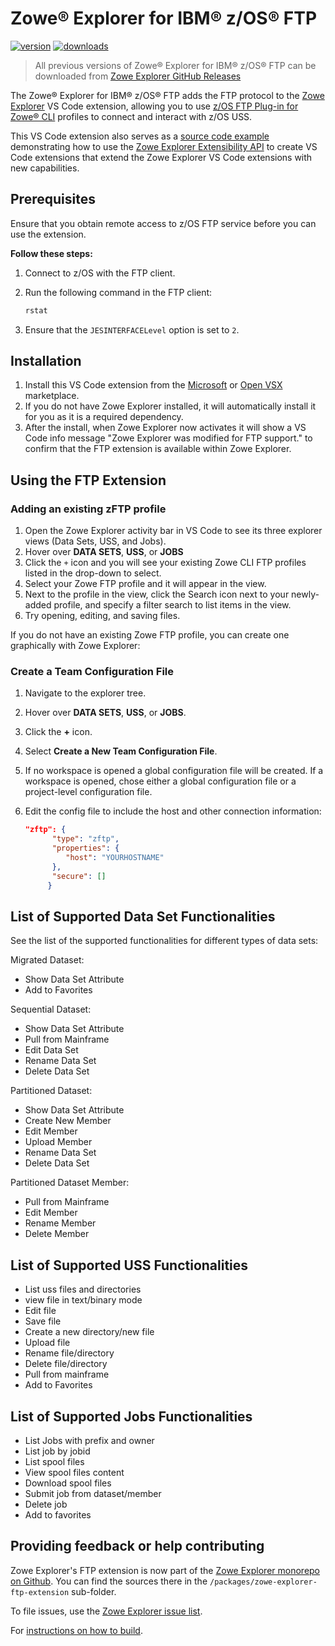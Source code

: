 # Zowe® Explorer for IBM® z/OS® FTP

[![version](https://img.shields.io/visual-studio-marketplace/v/Zowe.zowe-explorer-ftp-extension.svg)](https://img.shields.io/visual-studio-marketplace/v/Zowe.zowe-explorer-ftp-extension.svg)
[![downloads](https://img.shields.io/visual-studio-marketplace/d/Zowe.zowe-explorer-ftp-extension.svg)](https://img.shields.io/visual-studio-marketplace/d/Zowe.zowe-explorer-ftp-extension.svg)

> All previous versions of Zowe® Explorer for IBM® z/OS® FTP can be downloaded from [Zowe Explorer GitHub Releases](https://github.com/zowe/zowe-explorer-vscode/releases)

The Zowe® Explorer for IBM® z/OS® FTP adds the FTP protocol to the [Zowe Explorer](https://github.com/zowe/zowe-explorer-vscode) VS Code extension, allowing you to use [z/OS FTP Plug-in for Zowe® CLI](https://github.com/zowe/zowe-cli-ftp-plugin) profiles to connect and interact with z/OS USS.

This VS Code extension also serves as a [source code example](https://github.com/zowe/zowe-explorer-vscode/tree/main/packages/zowe-explorer-ftp-extension) demonstrating how to use the [Zowe Explorer Extensibility API](https://github.com/zowe/zowe-explorer-vscode/tree/main/packages/zowe-explorer-api) to create VS Code extensions that extend the Zowe Explorer VS Code extensions with new capabilities.

## Prerequisites

Ensure that you obtain remote access to z/OS FTP service before you can use the extension.

**Follow these steps:**

1. Connect to z/OS with the FTP client.
1. Run the following command in the FTP client:

   ```bash
   rstat
   ```

1. Ensure that the `JESINTERFACELevel` option is set to `2`.

## Installation

1. Install this VS Code extension from the [Microsoft](https://marketplace.visualstudio.com/items?itemName=Zowe.zowe-explorer-ftp-extension) or [Open VSX](https://open-vsx.org/extension/Zowe/zowe-explorer-ftp-extension) marketplace.
1. If you do not have Zowe Explorer installed, it will automatically install it for you as it is a required dependency.
1. After the install, when Zowe Explorer now activates it will show a VS Code info message "Zowe Explorer was modified for FTP support." to confirm that the FTP extension is available within Zowe Explorer.

## Using the FTP Extension

### Adding an existing zFTP profile

1. Open the Zowe Explorer activity bar in VS Code to see its three explorer views (Data Sets, USS, and Jobs).
1. Hover over **DATA SETS**, **USS**, or **JOBS**
1. Click the `+` icon and you will see your existing Zowe CLI FTP profiles listed in the drop-down to select.
1. Select your Zowe FTP profile and it will appear in the view.
1. Next to the profile in the view, click the Search icon next to your newly-added profile, and specify a filter search to list items in the view.
1. Try opening, editing, and saving files.

If you do not have an existing Zowe FTP profile, you can create one graphically with Zowe Explorer:

### Create a Team Configuration File

1. Navigate to the explorer tree.
1. Hover over **DATA SETS**, **USS**, or **JOBS**.
1. Click the **+** icon.
1. Select **Create a New Team Configuration File**.
1. If no workspace is opened a global configuration file will be created. If a workspace is opened, chose either a global configuration file or a project-level configuration file.
1. Edit the config file to include the host and other connection information:

   ```json
   "zftp": {
         "type": "zftp",
         "properties": {
            "host": "YOURHOSTNAME"
         },
         "secure": []
        }
   ```

## List of Supported Data Set Functionalities

See the list of the supported functionalities for different types of data sets:

Migrated Dataset:

- Show Data Set Attribute
- Add to Favorites

Sequential Dataset:

- Show Data Set Attribute
- Pull from Mainframe
- Edit Data Set
- Rename Data Set
- Delete Data Set

Partitioned Dataset:

- Show Data Set Attribute
- Create New Member
- Edit Member
- Upload Member
- Rename Data Set
- Delete Data Set

Partitioned Dataset Member:

- Pull from Mainframe
- Edit Member
- Rename Member
- Delete Member

## List of Supported USS Functionalities

- List uss files and directories
- view file in text/binary mode
- Edit file
- Save file
- Create a new directory/new file
- Upload file
- Rename file/directory
- Delete file/directory
- Pull from mainframe
- Add to Favorites

## List of Supported Jobs Functionalities

- List Jobs with prefix and owner
- List job by jobid
- List spool files
- View spool files content
- Download spool files
- Submit job from dataset/member
- Delete job
- Add to favorites

## Providing feedback or help contributing

Zowe Explorer's FTP extension is now part of the [Zowe Explorer monorepo on Github](https://github.com/zowe/zowe-explorer-vscode). You can find the sources there in the `/packages/zowe-explorer-ftp-extension` sub-folder.

To file issues, use the [Zowe Explorer issue list](https://github.com/zowe/zowe-explorer-vscode/issues).

For [instructions on how to build](https://github.com/zowe/zowe-explorer-vscode#build-locally).

